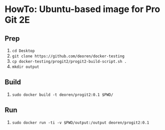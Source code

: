 # HowTo: Ubuntu-based image for Pro Git 2E

## Prep

1. `cd Desktop`
1. `git clone https://github.com/deoren/docker-testing`
1. `cp docker-testing/progit2/progit2-build-script.sh .`
1. `mkdir output`

## Build

1. `sudo docker build -t deoren/progit2:0.1 $PWD/`

## Run

1. `sudo docker run -ti -v $PWD/output:/output deoren/progit2:0.1`
